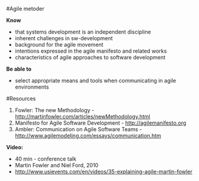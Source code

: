 #Agile metoder

**Know**
- that systems development is an independent discipline
- inherent challenges in sw-development
- background for the agile movement
- intentions expressed in the agile manifesto and related works
- characteristics of agile approaches to software development

**Be able to**
- select appropriate means and tools when communicating in agile environments

#Resources
1. Fowler: The new Methodology - http://martinfowler.com/articles/newMethodology.html
2. Manifesto for Agile Software Development - http://agilemanifesto.org
3. Ambler: Communication on Agile Software Teams - http://www.agilemodeling.com/essays/communication.htm

**Video:**
* 40 min - conference talk
* Martin Fowler and Niel Ford, 2010
* http://www.usievents.com/en/videos/35-explaining-agile-martin-fowler
